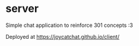# server
Simple chat application to reinforce 301 concepts :3 

Deployed at https://joycatchat.github.io/client/
